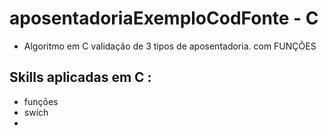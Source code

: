 # aposentadoriaExemploCodFonte - C

* Algoritmo em C validação de 3 tipos de aposentadoria. com FUNÇÕES
## Skills aplicadas em C :
* funções
* swich
* 
